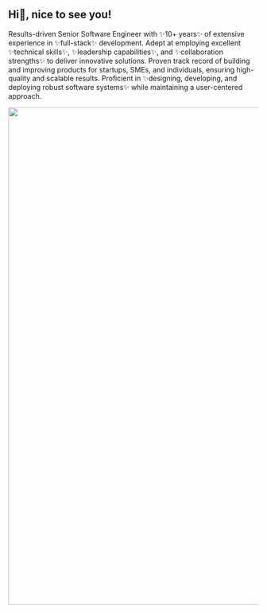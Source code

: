 ## Hi👋, nice to see you!

Results-driven Senior Software Engineer with ✨10+ years✨ of extensive experience in ✨full-stack✨ development. Adept at employing excellent ✨technical skills✨, ✨leadership capabilities✨, and ✨collaboration strengths✨ to deliver innovative solutions. Proven track record of building and improving products for startups, SMEs, and individuals, ensuring high-quality and scalable results. Proficient in ✨designing, developing, and deploying robust software systems✨ while maintaining a user-centered approach.

<center>
  <img src="https://github.com/user-attachments/assets/3f3745a7-5bba-4473-abd1-ba87af7aa429" width="1000px">
</center>


<!--
**fosguru/fosguru** is a ✨ _special_ ✨ repository because its `README.md` (this file) appears on your GitHub profile.

Here are some ideas to get you started:

- 🔭 I’m currently working on ...
- 🌱 I’m currently learning ...
- 👯 I’m looking to collaborate on ...
- 🤔 I’m looking for help with ...
- 💬 Ask me about ...
- 📫 How to reach me: ...
- 😄 Pronouns: ...
- ⚡ Fun fact: ...
-->
